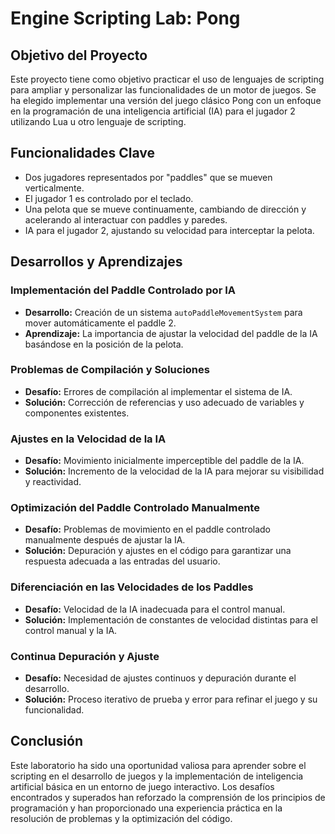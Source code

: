 
# Engine Scripting Lab: Pong

## Objetivo del Proyecto
Este proyecto tiene como objetivo practicar el uso de lenguajes de scripting para ampliar y personalizar las funcionalidades de un motor de juegos. Se ha elegido implementar una versión del juego clásico Pong con un enfoque en la programación de una inteligencia artificial (IA) para el jugador 2 utilizando Lua u otro lenguaje de scripting.

## Funcionalidades Clave
- Dos jugadores representados por "paddles" que se mueven verticalmente.
- El jugador 1 es controlado por el teclado.
- Una pelota que se mueve continuamente, cambiando de dirección y acelerando al interactuar con paddles y paredes.
- IA para el jugador 2, ajustando su velocidad para interceptar la pelota.

## Desarrollos y Aprendizajes

### Implementación del Paddle Controlado por IA
- **Desarrollo:** Creación de un sistema `autoPaddleMovementSystem` para mover automáticamente el paddle 2.
- **Aprendizaje:** La importancia de ajustar la velocidad del paddle de la IA basándose en la posición de la pelota.

### Problemas de Compilación y Soluciones
- **Desafío:** Errores de compilación al implementar el sistema de IA.
- **Solución:** Corrección de referencias y uso adecuado de variables y componentes existentes.

### Ajustes en la Velocidad de la IA
- **Desafío:** Movimiento inicialmente imperceptible del paddle de la IA.
- **Solución:** Incremento de la velocidad de la IA para mejorar su visibilidad y reactividad.

### Optimización del Paddle Controlado Manualmente
- **Desafío:** Problemas de movimiento en el paddle controlado manualmente después de ajustar la IA.
- **Solución:** Depuración y ajustes en el código para garantizar una respuesta adecuada a las entradas del usuario.

### Diferenciación en las Velocidades de los Paddles
- **Desafío:** Velocidad de la IA inadecuada para el control manual.
- **Solución:** Implementación de constantes de velocidad distintas para el control manual y la IA.

### Continua Depuración y Ajuste
- **Desafío:** Necesidad de ajustes continuos y depuración durante el desarrollo.
- **Solución:** Proceso iterativo de prueba y error para refinar el juego y su funcionalidad.

## Conclusión
Este laboratorio ha sido una oportunidad valiosa para aprender sobre el scripting en el desarrollo de juegos y la implementación de inteligencia artificial básica en un entorno de juego interactivo. Los desafíos encontrados y superados han reforzado la comprensión de los principios de programación y han proporcionado una experiencia práctica en la resolución de problemas y la optimización del código.
